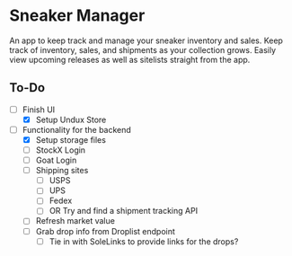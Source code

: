 # Sneaker Manager

An app to keep track and manage your sneaker inventory and sales.
Keep track of inventory, sales, and shipments as your collection grows. 
Easily view upcoming releases as well as sitelists straight from the app.

## To-Do
- [ ] Finish UI
    - [x] Setup Undux Store
- [ ] Functionality for the backend
    - [x] Setup storage files
    - [ ] StockX Login
    - [ ] Goat Login
    - [ ] Shipping sites
        - [ ] USPS
        - [ ] UPS
        - [ ] Fedex
        - [ ] OR Try and find a shipment tracking API
    - [ ] Refresh market value
    - [ ] Grab drop info from Droplist endpoint
        - [ ] Tie in with SoleLinks to provide links for the drops? 

